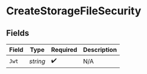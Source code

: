 # CreateStorageFileSecurity


## Fields

| Field              | Type               | Required           | Description        |
| ------------------ | ------------------ | ------------------ | ------------------ |
| `Jwt`              | *string*           | :heavy_check_mark: | N/A                |